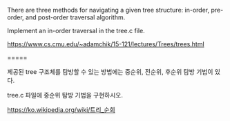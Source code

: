 There are three methods for navigating a given tree structure: in-order, pre-order, and post-order traversal algorithm.

Implement an in-order traversal in the tree.c file.

https://www.cs.cmu.edu/~adamchik/15-121/lectures/Trees/trees.html

=====

제공된 tree 구조체를 탐방할 수 있는 방법에는 중순위, 전순위, 후순위 탐방 기법이 있다.

tree.c 파일에 중순위 탐방 기법을 구현하시오.

https://ko.wikipedia.org/wiki/트리_순회